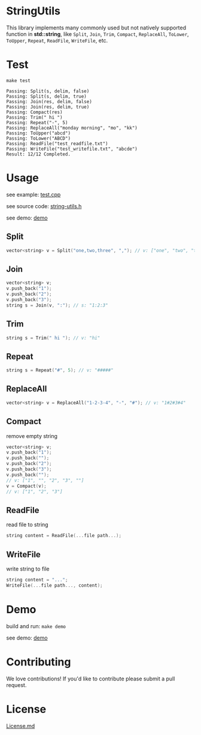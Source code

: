 # StringUtils

This library implements many commonly used but not natively supported function in **std::string**, like `Split`, `Join`, `Trim`, `Compact`, `ReplaceAll`, `ToLower`, `ToUpper`, `Repeat`, `ReadFile`, `WriteFile`, etc.

# Test

`make test`

```
Passing: Split(s, delim, false)
Passing: Split(s, delim, true)
Passing: Join(res, delim, false)
Passing: Join(res, delim, true)
Passing: Compact(res)
Passing: Trim(" hi ")
Passing: Repeat("-", 5)
Passing: ReplaceAll("monday morning", "mo", "kk")
Passing: ToUpper("abcd")
Passing: ToLower("ABCD")
Passing: ReadFile("test_readfile.txt")
Passing: WriteFile("test_writefile.txt", "abcde")
Result: 12/12 Completed.
```

# Usage

see example: [test.cpp](https://github.com/HondaDai/StringUtils/blob/master/test/main.cpp)

see source code: [string-utils.h](https://github.com/HondaDai/StringUtils/blob/master/string-utils.h)

see demo: [demo](https://github.com/HondaDai/StringUtils/tree/master/demo/customize_configuration)


## Split

```c++
vector<string> v = Split("one,two,three", ","); // v: ["one", "two", "three"]
```
  
## Join

```c++
vector<string> v;
v.push_back("1");
v.push_back("2");
v.push_back("3");
string s = Join(v, ":"); // s: "1:2:3"
```

## Trim

```c++
string s = Trim(" hi "); // v: "hi"
```

## Repeat

```c++
string s = Repeat("#", 5); // v: "#####"
```

## ReplaceAll

```c++
vector<string> v = ReplaceAll("1-2-3-4", "-", "#"); // v: "1#2#3#4"
```

## Compact

remove empty string

```c++
vector<string> v;
v.push_back("1");
v.push_back("");
v.push_back("2");
v.push_back("3");
v.push_back("");
// v: ["1", "", "2", "3", ""]
v = Compact(v);
// v: ["1", "2", "3"]
```

## ReadFile

read file to string

```c++
string content = ReadFile(...file path...);
```

## WriteFile

write string to file

```c++
string content = "...";
WriteFile(...file path..., content);
```

# Demo

build and run: `make demo`

see demo: [demo](https://github.com/HondaDai/StringUtils/tree/master/demo/customize_configuration)

# Contributing

We love contributions! If you'd like to contribute please submit a pull request.

# License

[License.md](https://github.com/HondaDai/StringUtils/blob/master/LICENSE.md)
